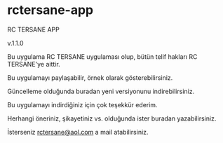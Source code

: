 # rctersane-app
RC TERSANE APP

v.1.1.0

Bu uygulama RC TERSANE uygulaması olup, bütün telif hakları RC TERSANE'ye aittir.

Bu uygulamayı paylaşabilir, örnek olarak gösterebilirsiniz.

Güncelleme olduğunda buradan yeni versiyonunu
indirebilirsiniz.

Bu uygulamayı indirdiğiniz için çok teşekkür ederim.



Herhangi öneriniz, şikayetiniz vs. olduğunda ister buradan yazabilirsiniz.




İsterseniz rctersane@aol.com a mail atabilirsiniz.
